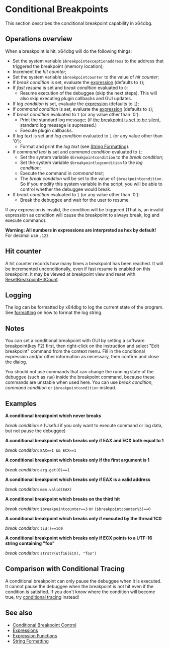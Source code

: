 # Conditional Breakpoints

This section describes the conditional breakpoint capability in x64dbg.

## Operations overview

When a breakpoint is hit, x64dbg will do the following things:

- Set the system variable `$breakpointexceptionaddress` to the address that triggered the breakpoint (memory location);
- Increment the *hit counter*;
- Set the system variable `$breakpointcounter` to the value of *hit counter*;
- If *break condition* is set, evaluate the [expression](./Expressions.md) (defaults to `1`);
- If *fast resume* is set and *break condition* evaluated to `0`:
  - Resume execution of the debuggee (skip the next steps). This will also skip executing plugin callbacks and GUI updates.
- If *log condition* is set, evaluate the [expression](./Expressions.md) (defaults to `1`);
- If *command condition* is set, evaluate the [expression](./Expressions.md) (defaults to `1`);
- If *break condition* evaluated to `1` (or any value other than '0'):
  - Print the standard log message; (if [the breakpoint is set to be silent](../commands/conditional-breakpoint-control/SetBreakpointSilent.md), standard log message is supressed.)
  - Execute plugin callbacks.
- If *log text* is set and *log condition* evaluated to `1` (or any value other than '0'):
  - Format and print the *log text* (see [String Formatting](./Formatting.md)).
- If *command text* is set and *command condition* evaluated to `1`:
  - Set the system variable `$breakpointcondition` to the *break condition*;
  - Set the system variable `$breakpointlogcondition` to the *log condition*;
  - Execute the command in *command text*;
  - The *break condition* will be set to the value of `$breakpointcondition`. So if you modify this system variable in the script, you will be able to control whether the debuggee would break.
- If *break condition* evaluated to `1` (or any value other than '0'):
  - Break the debuggee and wait for the user to resume.
  
If any expression is invalid, the condition will be triggered (That is, an invalid expression as condition will cause the breakpoint to always break, log and execute command).

**Warning: All numbers in expressions are interpreted as hex by default!** For decimal use `.123`.

## Hit counter

A hit counter records how many times a breakpoint has been reached. It will be incremented unconditionally, even if fast resume is enabled on this breakpoint. It may be viewed at breakpoint view and reset with [ResetBreakpointHitCount](../commands/conditional-breakpoint-control/ResetBreakpointHitCount.md).

## Logging

The log can be formatted by x64dbg to log the current state of the program. See [formatting](./Formatting.md) on how to format the log string.

## Notes

You can set a conditional breakpoint with GUI by setting a software breakpoint(key F2) first, then right-click on the instruction and select "Edit breakpoint" command from the context menu. Fill in the conditional expression and/or other information as necessary, then confirm and close the dialog.

You should not use commands that can change the running state of the debuggee (such as `run`) inside the breakpoint command, because these commands are unstable when used here. You can use *break condition*, *command condition* or `$breakpointcondition` instead.

## Examples

**A conditional breakpoint which never breaks**

*break condition*: `0` (Useful if you only want to execute command or log data, but not pause the debuggee)

**A conditional breakpoint which breaks only if EAX and ECX both equal to 1**

*break condition*: `EAX==1 && ECX==1`

**A conditional breakpoint which breaks only if the first argument is 1**

*break condition*: `arg.get(0)==1`

**A conditional breakpoint which breaks only if EAX is a valid address**

*break condition*: `mem.valid(EAX)`

**A conditional breakpoint which breaks on the third hit**

*break condition*: `$breakpointcounter==3` or `($breakpointcounter%3)==0`

**A conditional breakpoint which breaks only if executed by the thread 1C0**

*break condition*: `tid()==1C0`

**A conditional breakpoint which breaks only if ECX points to a UTF-16 string containing "foo"**

*break condition*: `strstr(utf16(ECX), "foo")`

## Comparison with Conditional Tracing

A conditional breakpoint can only pause the debuggee when it is executed. It cannot pause the debuggee when the breakpoint is not hit even if the condition is satisfied. If you don't know where the condition will become true, try [conditional tracing](./ConditionalTracing.md) instead!

## See also

- [Conditional Breakpoint Control](../commands/conditional-breakpoint-control/index.rst)
- [Expressions](./Expressions.md)
- [Expression Functions](./Expression-functions.md)
- [String Formatting](./Formatting.md)
